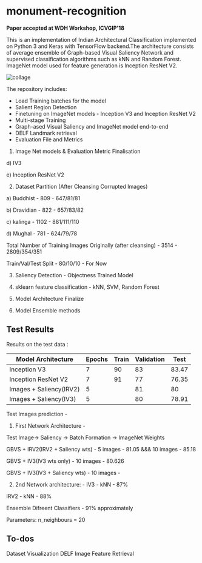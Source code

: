 # monument-recognition

**Paper accepted at WDH Workshop, ICVGIP'18**

This is an implementation of Indian Architectural Classification implemented on Python 3 and Keras with TensorFlow backend.The architecture consists of average ensemble of Graph-based Visual Saliency Network and supervised classification algorithms such as kNN and Random Forest. ImageNet model used for feature generation is Inception ResNet V2.

![collage](https://user-images.githubusercontent.com/22872200/48219234-fc839b00-e3b1-11e8-8efb-dea1392663a3.jpg)

The repository includes:

* Load Training batches for the model
* Salient Region Detection
* Finetuning on ImageNet models - Inception V3 and Inception ResNet V2
* Multi-stage Training
* Graph-ased Visual Saliency and ImageNet model end-to-end
* DELF Landmark retrieval
* Evaluation File and Metrics


1) Image Net models & Evaluation Metric Finalisation

d) IV3

e) Inception ResNet V2 

2) Dataset Partition (After Cleansing Corrupted Images)

a) Buddhist - 809 - 647/81/81

b) Dravidian - 822 - 657/83/82

c) kalinga - 1102 - 881/111/110

d) Mughal  - 781 - 624/79/78

Total Number of Training Images Originally (after cleansing) - 3514 - 2809/354/351

Train/Val/Test Split - 80/10/10 - For Now

3) Saliency Detection - Objectness Trained Model

4) sklearn feature classification - kNN, SVM, Random Forest

5) Model Architecture Finalize

6) Model Ensemble methods

## Test Results
Results on the test data :

Model Architecture| Epochs | Train | Validation | Test
------------- | -------- | ---------  | ---------- | ----------
Inception V3  | 7| 90 | 83|83.47
Inception ResNet V2  | 7| 91 |77 |76.35
Images + Saliency(IRV2)|5||81|80
Images + Saliency(IV3)|5||80|78.91

Test Images prediction - 

1) First Network Architecture - 

Test Image-> Saliency -> Batch Formation -> ImageNet Weights

GBVS + IRV2(IRV2 + Saliency wts) - 5 images - 81.05 &&& 10 images - 85.18

GBVS + IV3(IV3 wts only) - 10 images - 80.626

GBVS + IV3(IV3 + Saliency wts) - 10 images - 



2) 2nd Network architecture: - 
IV3 - kNN - 87% 

IRV2 - kNN - 88%

Ensemble Difreent Classifiers - 91% approximately

Parameters: n_neighbours = 20

## To-dos
Dataset Visualization
DELF Image Feature Retrieval 
